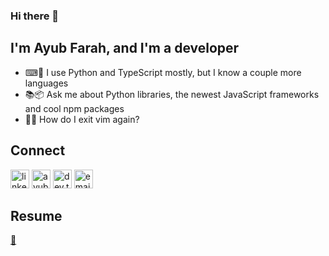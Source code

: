 ### Hi there 👋

## I'm Ayub Farah, and I'm a developer

- ⌨🐍 I use Python and TypeScript mostly, but I know a couple more languages
- 📚📦 Ask me about Python libraries, the newest JavaScript frameworks and cool npm packages
- 🚪🤔 How do I exit vim again?

## Connect

[<img alt="linkedin.com/in/ayub-farah-15b278217/" width="30px" src="https://cdn.jsdelivr.net/gh/devicons/devicon/icons/linkedin/linkedin-original.svg" />][linkedin]
[<img alt="ayubfarah.com" width="30px" src="https://user-images.githubusercontent.com/63078417/150567843-e0bc73c4-5247-42e5-b6fb-41212bb433be.png" />][website]
[<img alt="dev.to/ayubfarah" width="30px" src="https://user-images.githubusercontent.com/63078417/150568113-4c085bbc-41d5-40bf-b2df-fd3b1aee9436.png"/>][dev.to]
[<img alt="email" width="30px" src="https://user-images.githubusercontent.com/63078417/150569798-a9335e8d-de17-46a7-ae2d-ff215430c9e5.png" />][email]


## Resume
[📜][resume]

  [website]: https://ayubfarah.com
  [linkedin]: https://www.linkedin.com/in/ayub-farah-15b278217/
  [resume]: https://ayubfarah.com/static/media/CV_AF.0809ef68fb3a41aee013.pdf
  [dev.to]: https://dev.to/ayubf
  [email]: mailto:ayubaf04@gmail.com
